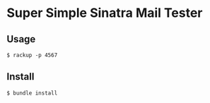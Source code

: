 # Super Simple Sinatra Mail Tester

## Usage

```
$ rackup -p 4567
```

## Install

```
$ bundle install
```

